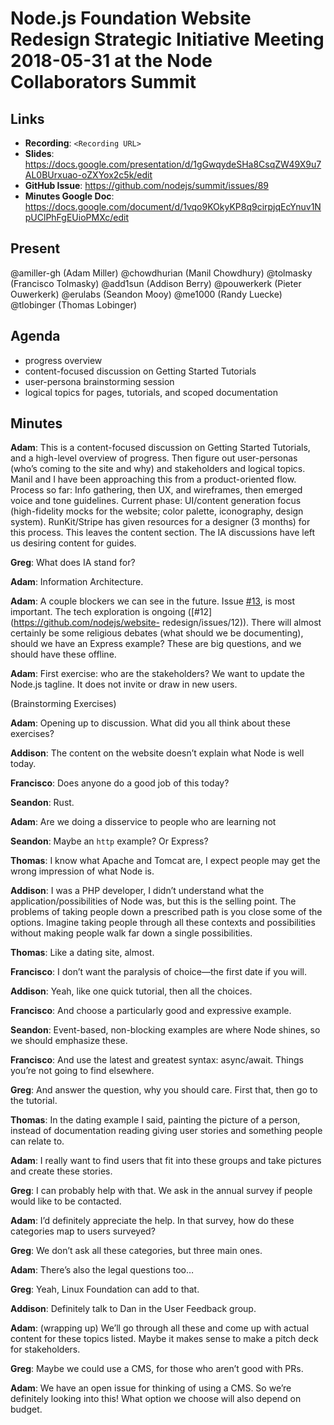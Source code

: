 # Node.js Foundation Website Redesign Strategic Initiative Meeting 2018-05-31 at the Node Collaborators Summit

## Links

* **Recording**: `<Recording URL>`
* **Slides**: https://docs.google.com/presentation/d/1gGwqydeSHa8CsqZW49X9u7AL0BUrxuao-oZXYox2c5k/edit
* **GitHub Issue**: https://github.com/nodejs/summit/issues/89
* **Minutes Google Doc**: https://docs.google.com/document/d/1vqo9KOkyKP8q9cirpjqEcYnuv1NpUClPhFgEUioPMXc/edit

## Present
@amiller-gh (Adam Miller)
@chowdhurian (Manil Chowdhury)
@tolmasky (Francisco Tolmasky)
@add1sun (Addison Berry)
@pouwerkerk (Pieter Ouwerkerk)
@erulabs (Seandon Mooy)
@me1000 (Randy Luecke)
@tlobinger (Thomas Lobinger)

## Agenda

* progress overview
* content-focused discussion on Getting Started Tutorials
* user-persona brainstorming session
* logical topics for pages, tutorials, and scoped documentation

## Minutes

**Adam**: This is a content-focused discussion on Getting Started Tutorials, and a
high-level overview of progress. Then figure out user-personas (who’s coming to
the site and why) and stakeholders and logical topics. Manil and I have been
approaching this from a product-oriented flow. Process so far: Info gathering,
then UX, and wireframes, then emerged voice and tone guidelines. Current phase:
UI/content generation focus (high-fidelity mocks for the website; color palette,
iconography, design system). RunKit/Stripe has given resources for a designer (3
months) for this process. This leaves the content section. The IA discussions
have left us desiring content for guides.

**Greg**: What does IA stand for?

**Adam**: Information Architecture.

**Adam**: A couple blockers we can see in the future. Issue
[#13](https://github.com/nodejs/website-redesign/issues/13), is most important.
The tech exploration is ongoing ([#12](https://github.com/nodejs/website-
redesign/issues/12)). There will almost certainly be some religious debates
(what should we be documenting), should we have an Express example? These are
big questions, and we should have these offline.

**Adam**: First exercise: who are the stakeholders? We want to update the Node.js
tagline. It does not invite or draw in new users.

(Brainstorming Exercises)

**Adam**: Opening up to discussion. What did you all think about these exercises?

**Addison**: The content on the website doesn’t explain what Node is well today.

**Francisco**: Does anyone do a good job of this today?

**Seandon**: Rust.

**Adam**: Are we doing a disservice to people who are learning not

**Seandon**: Maybe an `http` example? Or Express?

**Thomas**: I know what Apache and Tomcat are, I expect people may get the wrong
impression of what Node is.

**Addison**: I was a PHP developer, I didn’t understand what the
application/possibilities of Node was, but this is the selling point. The
problems of taking people down a prescribed path is you close some of the
options. Imagine taking people through all these contexts and possibilities
without making people walk far down a single possibilities.

**Thomas**: Like a dating site, almost.

**Francisco**: I don’t want the paralysis of choice—the first date if you will.

**Addison**: Yeah, like one quick tutorial, then all the choices.

**Francisco**: And choose a particularly good and expressive example.

**Seandon**: Event-based, non-blocking examples are where Node shines, so we
should emphasize these.

**Francisco**: And use the latest and greatest syntax: async/await. Things you’re
not going to find elsewhere.

**Greg**: And answer the question, why you should care. First that, then go to the
tutorial.

**Thomas**: In the dating example I said, painting the picture of a person,
instead of documentation reading giving user stories and something people can
relate to.

**Adam**: I really want to find users that fit into these groups and take pictures
and create these stories.

**Greg**: I can probably help with that. We ask in the annual survey if people
would like to be contacted.

**Adam**: I’d definitely appreciate the help. In that survey, how do these
categories map to users surveyed?

**Greg**: We don’t ask all these categories, but three main ones.

**Adam**: There’s also the legal questions too…

**Greg**: Yeah, Linux Foundation can add to that.

**Addison**: Definitely talk to Dan in the User Feedback group.

**Adam**: (wrapping up) We’ll go through all these and come up with actual content
for these topics listed. Maybe it makes sense to make a pitch deck for
stakeholders.

**Greg**: Maybe we could use a CMS, for those who aren’t good with PRs.

**Adam**: We have an open issue for thinking of using a CMS. So we’re definitely
looking into this! What option we choose will also depend on budget.
